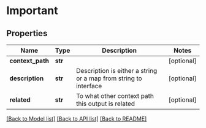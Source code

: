 # Important

## Properties
Name | Type | Description | Notes
------------ | ------------- | ------------- | -------------
**context_path** | **str** |  | [optional] 
**description** | **str** | Description is either a string or a map from string to interface | [optional] 
**related** | **str** | To what other context path this output is related | [optional] 

[[Back to Model list]](README.md#documentation-for-models) [[Back to API list]](../README.md#documentation-for-api-endpoints) [[Back to README]](../README.md)


